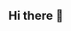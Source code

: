 ## Hi there 👋

<!--
**RATAO77777/RATAO77777** is a ✨ _special_ ✨ repository because its `README.md` (this file) appears on your GitHub profile.

Here are some ideas to get you started:

- 👋 Certificado em logica programação na Trybe...
- ✨ I also try to produce websites for hobbies if necessary.
- 🌱 I’m currently learning JAVA/PYTHON/HTML...
- 👯 I’m looking to collaborate on projects with unievangelica ...
- 🤔 I’m looking for help with more informations with tecnology or codes ...
- 💬 Ask me about TECNOLOGY AND YOU SPEND HOURS ON CHAT WITH ME ...
- 📫 How to reach me: when you need a service contact this email Guimaraes301@icloud.com...
- 😄 Pronouns: HE
- ⚡ Fun fact: I was a parkour athlete in Brasil
-->
